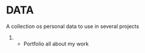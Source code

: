 # DATA

A collection os personal data to use in several projects

1. - Portfolio
     all about my work

